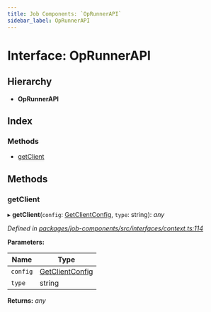 ```yaml
---
title: Job Components: `OpRunnerAPI`
sidebar_label: OpRunnerAPI
---
```


# Interface: OpRunnerAPI

## Hierarchy

* **OpRunnerAPI**

## Index

### Methods

* [getClient](oprunnerapi.md#getclient)

## Methods

###  getClient

▸ **getClient**(`config`: [GetClientConfig](getclientconfig.md), `type`: string): *any*

*Defined in [packages/job-components/src/interfaces/context.ts:114](https://github.com/terascope/teraslice/blob/f95bb5556/packages/job-components/src/interfaces/context.ts#L114)*

**Parameters:**

Name | Type |
------ | ------ |
`config` | [GetClientConfig](getclientconfig.md) |
`type` | string |

**Returns:** *any*
